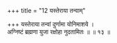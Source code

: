 +++
title = "12 यस्तेराया तन्वाम्"

+++
यस्तेराया तन्वां दुर्णामा योनिमाशये ।  
अग्निष्टं ब्रह्मणा युजा रक्षोहा नुदतामितः ॥ ॥ १३ ॥